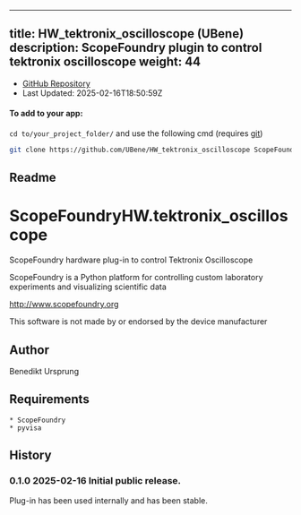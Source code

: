
---
title: HW_tektronix_oscilloscope (UBene)
description: ScopeFoundry plugin to control tektronix oscilloscope
weight: 44
---
- [GitHub Repository](https://github.com/UBene/HW_tektronix_oscilloscope)
- Last Updated: 2025-02-16T18:50:59Z


#### To add to your app:

`cd to/your_project_folder/` and use the following cmd (requires [git](/docs/100_development/20_git/))

```bash
git clone https://github.com/UBene/HW_tektronix_oscilloscope ScopeFoundryHW/tektronix_oscilloscope
```


## Readme
ScopeFoundryHW.tektronix_oscilloscope
===========================

ScopeFoundry hardware plug-in to control Tektronix Oscilloscope

ScopeFoundry is a Python platform for controlling custom laboratory 
experiments and visualizing scientific data

<http://www.scopefoundry.org>

This software is not made by or endorsed by the device manufacturer


Author
----------

Benedikt Ursprung

Requirements
------------

	* ScopeFoundry
	* pyvisa

	
History
--------

### 0.1.0	2025-02-16	Initial public release.

Plug-in has been used internally and has been stable.

